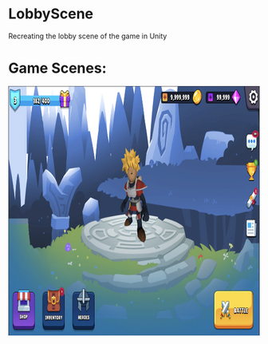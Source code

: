 # LobbyScene
Recreating the lobby scene of the game in Unity

<h1>Game Scenes:</h1>
<img src="https://github.com/DenisPavlov0/LobbyScene/raw/main/Image.png" alt="Image" width="1000" height="500"> 
